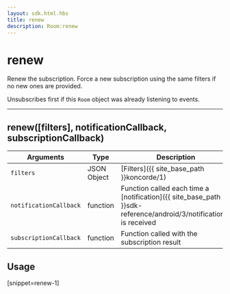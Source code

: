 ```yaml
---
layout: sdk.html.hbs
title: renew
description: Room:renew
---
```

  

# renew
Renew the subscription. Force a new subscription using the same filters if no new ones are provided.

Unsubscribes first if this `Room` object was already listening to events.

---

## renew([filters], notificationCallback, subscriptionCallback)

| Arguments | Type | Description |
|---------------|---------|----------------------------------------|
| ``filters`` | JSON Object | [Filters]({{ site_base_path }}koncorde/1) |
| ``notificationCallback`` | function | Function called each time a [notification]({{ site_base_path }}sdk-reference/android/3/notifications) is received |
| ``subscriptionCallback`` | function | Function called with the subscription result |

## Usage

[snippet=renew-1]
